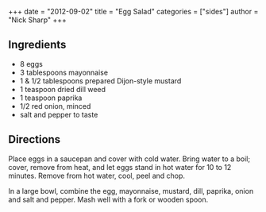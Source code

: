 +++
date = "2012-09-02"
title = "Egg Salad"
categories = ["sides"]
author = "Nick Sharp"
+++

## Ingredients

- 8 eggs
- 3 tablespoons mayonnaise
- 1 & 1/2 tablespoons prepared Dijon-style mustard
- 1 teaspoon dried dill weed
- 1 teaspoon paprika
- 1/2 red onion, minced
- salt and pepper to taste

## Directions

Place eggs in a saucepan and cover with cold water. Bring water to a boil; cover, remove from heat, and let eggs stand in hot water for 10 to 12 minutes. Remove from hot water, cool, peel and chop.

In a large bowl, combine the egg, mayonnaise, mustard, dill, paprika, onion and salt and pepper. Mash well with a fork or wooden spoon.